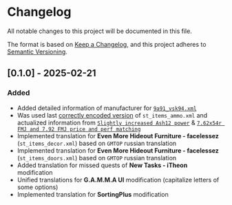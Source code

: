 # Changelog
All notable changes to this project will be documented in this file.

The format is based on [Keep a Changelog](https://keepachangelog.com/en/1.0.0/),
and this project adheres to [Semantic Versioning](https://semver.org/spec/v2.0.0.html).

<!--
Recommendation: for ease of reading, use the following order:
- Added
- Changed
- Deprecated
- Removed
- Fixed
- Security
-->

## [0.1.0] - 2025-02-21
### Added
- Added detailed information of manufacturer for [`9a91_vsk94.xml`](https://www.moddb.com/mods/stalker-anomaly/addons/9a91-and-vsk-94-reanimation)
- Was used last [correctly encoded version](https://github.com/Grokitach/Stalker_GAMMA/commit/f628ac95ea6e93bf3d283a931f81b6193f5d6fe9) of `st_items_ammo.xml` and actualized information from [`Slightly increased Ash12 power`](https://github.com/Grokitach/Stalker_GAMMA/commit/5839a019691fffe7276b09805d00817a4861542c) & [`7.62x54r FMJ and 7.92 FMJ price and perf matching`](https://github.com/Grokitach/Stalker_GAMMA/commit/88dae6f58a5b8020a92d4567909a8c1e9511f909)
- Implemented translation for **Even More Hideout Furniture - facelessez** (`st_items_decor.xml`) based on `GMTOP` russian translation
- Implemented translation for **Even More Hideout Furniture - facelessez** (`st_items_doors.xml`) based on `GMTOP` russian translation
- Added translation for missed quests of **New Tasks - iTheon** modification
- Unified translations for **G.A.M.M.A UI** modification (capitalize letters of some options)
- Implemented translation for **SortingPlus** modification
